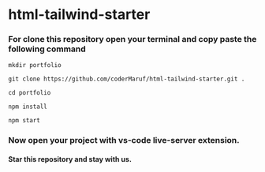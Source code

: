 # html-tailwind-starter

### For clone this repository open your terminal and copy paste the following command

    mkdir portfolio

    git clone https://github.com/coderMaruf/html-tailwind-starter.git .

    cd portfolio

    npm install

    npm start

### Now open your project with vs-code live-server extension.

#### Star this repository and stay with us.
